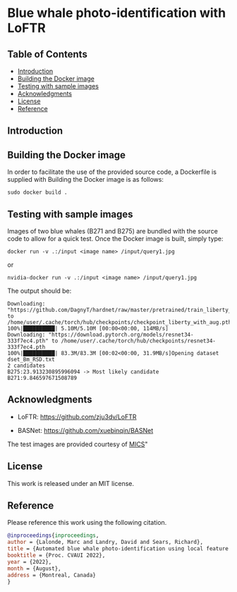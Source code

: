 # Blue whale photo-identification with LoFTR <!-- omit in toc -->

## Table of Contents <!-- omit in toc -->

- [Introduction](#introduction)
- [Building the Docker image](#building-the-docker-image)
- [Testing with sample images](#testing-with-sample-images)
- [Acknowledgments](#acknowledgments)
- [License](#license)
- [Reference](#reference)

## Introduction

## Building the Docker image

In order to facilitate the use of the provided source code, a Dockerfile is supplied with
Building the Docker image is as follows:

```shell
sudo docker build .
```

## Testing with sample images

Images of two blue whales (B271 and B275) are bundled with the source code to allow for a quick test. Once the Docker image is built, simply type:
```shell
docker run -v .:/input <image name> /input/query1.jpg
```
or
```shell
nvidia-docker run -v .:/input <image name> /input/query1.jpg
```

The output should be:
```
Downloading: "https://github.com/DagnyT/hardnet/raw/master/pretrained/train_liberty_with_aug/checkpoint_liberty_with_aug.pth" to /home/user/.cache/torch/hub/checkpoints/checkpoint_liberty_with_aug.pth
100%|██████████| 5.10M/5.10M [00:00<00:00, 114MB/s]
Downloading: "https://download.pytorch.org/models/resnet34-333f7ec4.pth" to /home/user/.cache/torch/hub/checkpoints/resnet34-333f7ec4.pth
100%|██████████| 83.3M/83.3M [00:02<00:00, 31.9MB/s]Opening dataset dset_Bm_RSD.txt
2 candidates
B275:23.913230895996094 -> Most likely candidate
B271:9.846597671508789 
```

## Acknowledgments

* LoFTR: https://github.com/zju3dv/LoFTR

* BASNet: https://github.com/xuebinqin/BASNet

The test images are provided courtesy of [MICS](https://www.rorqual.com/english/home)"

## License

This work is released under an MIT license.

## Reference

Please reference this work using the following citation.

```bibtex
@inproceedings{inproceedings,
author = {Lalonde, Marc and Landry, David and Sears, Richard},
title = {Automated blue whale photo-identification using local feature matching},
booktitle = {Proc. CVAUI 2022},
year = {2022},
month = {August}, 
address = {Montreal, Canada}
}
```


